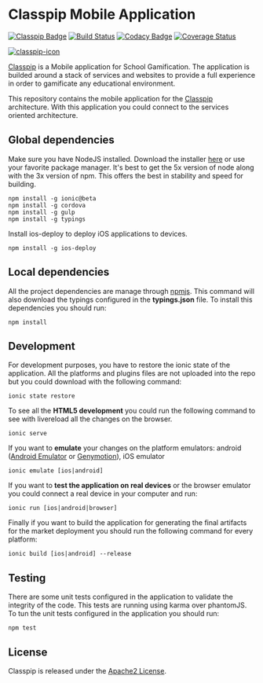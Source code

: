 # Classpip Mobile Application

[![Classpip Badge](https://img.shields.io/badge/classpip-mobile-brightgreen.svg)]()
[![Build Status](https://travis-ci.org/classpip/classpip-mobile.svg?branch=master)](https://travis-ci.org/classpip/classpip-mobile)
[![Codacy Badge](https://api.codacy.com/project/badge/Grade/bd643be13e654be1a662a6eea7a43b93)](https://www.codacy.com/app/classpip/classpip-mobile?utm_source=github.com&utm_medium=referral&utm_content=classpip/classpip-mobile&utm_campaign=Badge_Grade)
[![Coverage Status](https://coveralls.io/repos/github/classpip/classpip-mobile/badge.svg?branch=master)](https://coveralls.io/github/classpip/classpip-mobile?branch=master)

[![classpip-icon](https://github.com/classpip/classpip/raw/master/resources/icontext-land.png)](http://www.classpip.com/)

[Classpip](https://www.classpip.com) is a Mobile application for School Gamification. The application is builded around a stack of services and websites to provide a full experience in order to gamificate any educational environment.

This repository contains the mobile application for the [Classpip](https://www.classpip.com) architecture. With this application you could connect to the services oriented architecture.

## Global dependencies

Make sure you have NodeJS installed. Download the installer [here](https://nodejs.org/dist/latest-v5.x/) or use your favorite package manager. It's best to get the 5x version of node along with the 3x version of npm. This offers the best in stability and speed for building.

```
npm install -g ionic@beta
npm install -g cordova
npm install -g gulp
npm install -g typings
```

Install ios-deploy to deploy iOS applications to devices.

```
npm install -g ios-deploy
```

## Local dependencies

All the project dependencies are manage through [npmjs](https://www.npmjs.com/). This command will also download the typings configured in the __typings.json__ file. To install this dependencies you should run:

```
npm install
```

## Development

For development purposes, you have to restore the ionic state of the application. All the platforms and plugins files are not uploaded into the repo but you could download with the following command:

```
ionic state restore
```

To see all the **HTML5 development** you could run the following command to see with livereload all the changes on the browser.

```
ionic serve
```

If you want to **emulate** your changes on the platform emulators: android ([Android Emulator](https://developer.android.com/studio/run/emulator.html) or [Genymotion](https://www.genymotion.com/)), iOS emulator

```
ionic emulate [ios|android]
```

If you want to **test the application on real devices** or the browser emulator you could connect a real device in your computer and run:

```
ionic run [ios|android|browser]
```

Finally if you want to build the application for generating the final artifacts for the market deployment you should run the following command for every platform:

```
ionic build [ios|android] --release
```

## Testing

There are some unit tests configured in the application to validate the integrity of the code. This tests are running using karma over phantomJS. To tun the unit tests configured in the application you should run:

```
npm test
```

## License

Classpip is released under the [Apache2 License](https://github.com/classpip/classpip-mobile/blob/master/LICENSE).
